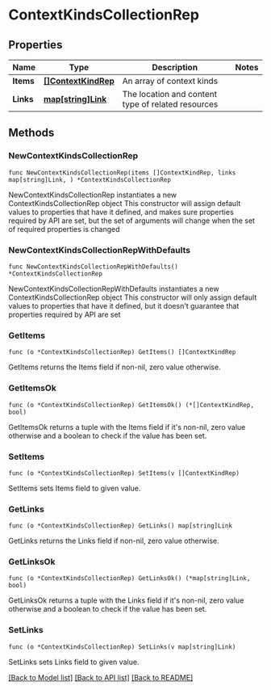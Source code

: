 # ContextKindsCollectionRep

## Properties

Name | Type | Description | Notes
------------ | ------------- | ------------- | -------------
**Items** | [**[]ContextKindRep**](ContextKindRep.md) | An array of context kinds | 
**Links** | [**map[string]Link**](Link.md) | The location and content type of related resources | 

## Methods

### NewContextKindsCollectionRep

`func NewContextKindsCollectionRep(items []ContextKindRep, links map[string]Link, ) *ContextKindsCollectionRep`

NewContextKindsCollectionRep instantiates a new ContextKindsCollectionRep object
This constructor will assign default values to properties that have it defined,
and makes sure properties required by API are set, but the set of arguments
will change when the set of required properties is changed

### NewContextKindsCollectionRepWithDefaults

`func NewContextKindsCollectionRepWithDefaults() *ContextKindsCollectionRep`

NewContextKindsCollectionRepWithDefaults instantiates a new ContextKindsCollectionRep object
This constructor will only assign default values to properties that have it defined,
but it doesn't guarantee that properties required by API are set

### GetItems

`func (o *ContextKindsCollectionRep) GetItems() []ContextKindRep`

GetItems returns the Items field if non-nil, zero value otherwise.

### GetItemsOk

`func (o *ContextKindsCollectionRep) GetItemsOk() (*[]ContextKindRep, bool)`

GetItemsOk returns a tuple with the Items field if it's non-nil, zero value otherwise
and a boolean to check if the value has been set.

### SetItems

`func (o *ContextKindsCollectionRep) SetItems(v []ContextKindRep)`

SetItems sets Items field to given value.


### GetLinks

`func (o *ContextKindsCollectionRep) GetLinks() map[string]Link`

GetLinks returns the Links field if non-nil, zero value otherwise.

### GetLinksOk

`func (o *ContextKindsCollectionRep) GetLinksOk() (*map[string]Link, bool)`

GetLinksOk returns a tuple with the Links field if it's non-nil, zero value otherwise
and a boolean to check if the value has been set.

### SetLinks

`func (o *ContextKindsCollectionRep) SetLinks(v map[string]Link)`

SetLinks sets Links field to given value.



[[Back to Model list]](../README.md#documentation-for-models) [[Back to API list]](../README.md#documentation-for-api-endpoints) [[Back to README]](../README.md)


